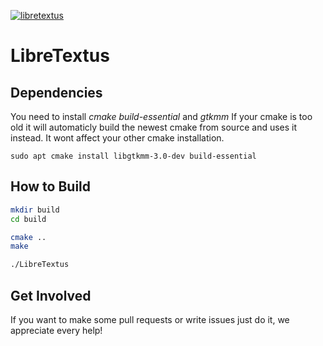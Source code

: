 [![libretextus](https://snapcraft.io//libretextus/badge.svg)](https://snapcraft.io/libretextus)

# LibreTextus

## Dependencies

You need to install *cmake* *build-essential* and *gtkmm*
If your cmake is too old it will automaticly build the newest cmake from source and uses it instead. It wont affect your other cmake installation.

```
sudo apt cmake install libgtkmm-3.0-dev build-essential
```

## How to Build

```bash
mkdir build
cd build

cmake ..
make

./LibreTextus
```

## Get Involved
If you want to make some pull requests or write issues just do it, we appreciate every help!
